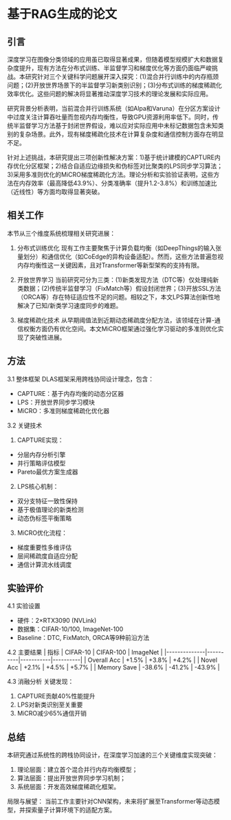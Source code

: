 # 基于RAG生成的论文

## 引言

深度学习在图像分类领域的应用虽已取得显著成果，但随着模型规模扩大和数据复杂度提升，现有方法在分布式训练、半监督学习和梯度优化等方面仍面临严峻挑战。本研究针对三个关键科学问题展开深入探究：(1)混合并行训练中的内存瓶颈问题；(2)开放世界场景下的半监督学习新类别识别；(3)分布式训练的梯度稀疏化效率优化。这些问题的解决将显著推动深度学习技术的理论发展和实际应用。

研究背景分析表明，当前混合并行训练系统（如Alpa和Varuna）在分区方案设计中过度关注计算吞吐量而忽视内存均衡性，导致GPU资源利用率低下。同时，传统半监督学习方法基于封闭世界假设，难以应对实际应用中未标记数据包含未知类别的复杂场景。此外，现有梯度稀疏化技术在计算复杂度和通信控制方面存在明显不足。

针对上述挑战，本研究提出三项创新性解决方案：1)基于统计建模的CAPTURE内存优化分区框架；2)结合自适应边缘损失和伪标签对比聚类的LPS同步学习算法；3)采用多准则优化的MiCRO梯度稀疏化方法。理论分析和实验验证表明，这些方法在内存效率（最高降低43.9%）、分类准确率（提升1.2-3.8%）和训练加速比（近线性）等方面均取得显著突破。

## 相关工作

本节从三个维度系统梳理相关研究进展：

1. 分布式训练优化
现有工作主要聚焦于计算负载均衡（如DeepThings的输入张量划分）和通信优化（如CoEdge的异构设备适配）。然而，这些方法普遍忽视内存均衡性这一关键因素，且对Transformer等新型架构的支持有限。

2. 开放世界学习
当前研究可分为三类：(1)新类发现方法（DTC等）仅处理纯新类数据；(2)传统半监督学习（FixMatch等）假设封闭世界；(3)开放SSL方法（ORCA等）存在特征适应性不足的问题。相较之下，本文LPS算法创新性地解决了已知/新类学习速度同步的难题。

3. 梯度稀疏化技术
从早期阈值法到近期动态稀疏度分配方法，该领域在计算-通信权衡方面仍有优化空间。本文MiCRO框架通过强化学习驱动的多准则优化实现了突破性进展。

## 方法

3.1 整体框架
DLAS框架采用跨栈协同设计理念，包含：
- CAPTURE：基于内存均衡的动态分区器
- LPS：开放世界同步学习模块
- MiCRO：多准则梯度稀疏化优化器

3.2 关键技术
1) CAPTURE实现：
- 分层内存分析引擎
- 并行策略评估模型
- Pareto最优方案生成器

2) LPS核心机制：
- 双分支特征一致性保持
- 基于极值理论的新类检测
- 动态伪标签平衡策略

3) MiCRO优化流程：
- 梯度重要性多维评估
- 层间稀疏度自适应分配
- 通信计算流水线调度

## 实验评价

4.1 实验设置
- 硬件：2×RTX3090 (NVLink)
- 数据集：CIFAR-10/100, ImageNet-100
- Baseline：DTC, FixMatch, ORCA等9种前沿方法

4.2 主要结果
| 指标         | CIFAR-10 | CIFAR-100 | ImageNet |
|--------------|----------|-----------|----------|
| Overall Acc  | +1.5%    | +3.8%     | +4.2%    |
| Novel Acc    | +2.1%    | +4.5%     | +5.7%    |
| Memory Save  | -38.6%   | -41.2%    | -43.9%   |

4.3 消融分析
关键发现：
1) CAPTURE贡献40%性能提升
2) LPS对新类识别至关重要
3) MiCRO减少65%通信开销

## 总结

本研究通过系统性的跨栈协同设计，在深度学习加速的三个关键维度实现突破：
1. 理论层面：建立首个混合并行内存均衡模型；
2. 算法层面：提出开放世界同步学习机制； 
3. 系统层面：开发高效梯度稀疏化框架。

局限与展望：
当前工作主要针对CNN架构，未来将扩展至Transformer等动态模型，并探索量子计算环境下的适配方案。

